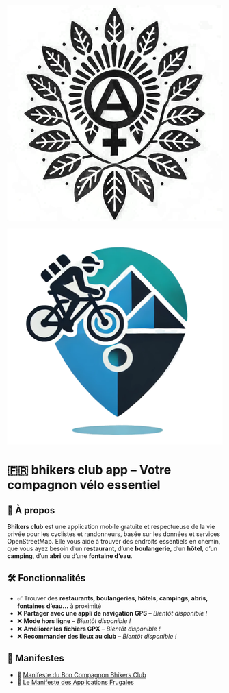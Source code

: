 <p align="center">
  <img src="./src/resources/logo.png" alt="Logo del Bhikers Club">
</p>
<p align="center">
  <img src="./src/resources/icons/icon.png" alt="Bhikers Club icon">
</p>

# 🇫🇷 bhikers club app – Votre compagnon vélo essentiel

## 📌 À propos
**Bhikers club** est une application mobile gratuite et respectueuse de la vie privée pour les cyclistes et randonneurs, basée sur les données et services OpenStreetMap. Elle vous aide à trouver des endroits essentiels en chemin, que vous ayez besoin d’un **restaurant**, d’une **boulangerie**, d’un **hôtel**, d’un **camping**, d’un **abri** ou d’une **fontaine d’eau**.

## 🛠 Fonctionnalités
- ✅ Trouver des **restaurants, boulangeries, hôtels, campings, abris, fontaines d’eau...** à proximité
- ❌ **Partager avec une appli de navigation GPS** – *Bientôt disponible !*
- ❌ **Mode hors ligne** – *Bientôt disponible !*
- ❌ **Améliorer les fichiers GPX** – *Bientôt disponible !*
- ❌ **Recommander des lieux au club** – *Bientôt disponible !*

## 📜 Manifestes
- 🚴 [Manifeste du Bon Compagnon Bhikers Club](BHIKERS_CLUB_GOOD_FELLOW.fr.md)
- 📱 [Le Manifeste des Applications Frugales](FRUGALAPP_MANIFESTO.fr.md)
